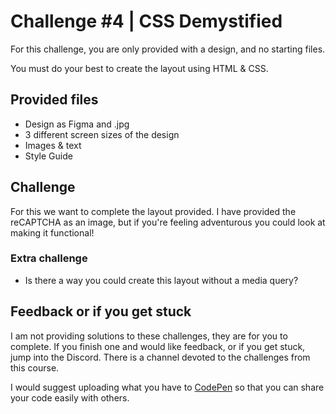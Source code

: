 # Challenge #4 | CSS Demystified

For this challenge, you are only provided with a design, and no starting files.

You must do your best to create the layout using HTML & CSS.

## Provided files

- Design as Figma and .jpg
- 3 different screen sizes of the design
- Images & text
- Style Guide

## Challenge

For this we want to complete the layout provided. I have provided the reCAPTCHA as an image, but if you're feeling adventurous you could look at making it functional!

### Extra challenge

- Is there a way you could create this layout without a media query?

## Feedback or if you get stuck

I am not providing solutions to these challenges, they are for you to complete. If you finish one and would like feedback, or if you get stuck, jump into the Discord. There is a channel devoted to the challenges from this course.

I would suggest uploading what you have to [CodePen](https://codepen.io) so that you can share your code easily with others.
